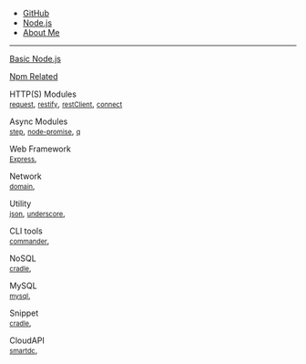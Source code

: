
* [GitHub](https://github.com/peihsinsu/opennodes)
* [Node.js](http://nodejs.org)
* [About Me](http://about.me/peihsinsu)
---

[Basic Node.js](index.html?page=BasicNodeJS.md)

[Npm Related](index.html?page=NPM.md)

HTTP(S) Modules<br/>
<small>[request](index.html?page=request.md)</small>,
<small>[restify](index.html?page=restify.md)</small>,
<small>[restClient](index.html?page=restClient.md)</small>,
<small>[connect](index.html?page=connect.md)</small>


Async Modules<br/>
<small>[step](index.html?page=step.md)</small>,
<small>[node-promise](index.html?page=node-promise.md)</small>,
<small>[q](index.html?page=q.md)</small>

Web Framework<br/>
<small>[Express](index.html?page=Express.md)</small>,

Network<br/>
<small>[domain](index.html?page=domain.md)</small>,

Utility<br/>
<small>[json](index.html?page=json.md)</small>,
<small>[underscore](index.html?page=underscore.md)</small>,

CLI tools<br/>
<small>[commander](index.html?page=commander.md)</small>,

NoSQL<br/>
<small>[cradle](index.html?page=cradle.md)</small>,

MySQL<br/>
<small>[mysql](index.html?page=mysql.md)</small>,

Snippet<br/>
<small>[cradle](index.html?page=cradle.md)</small>,

CloudAPI<br/>
<small>[smartdc](index.html?page=smartdc.md)</small>,
